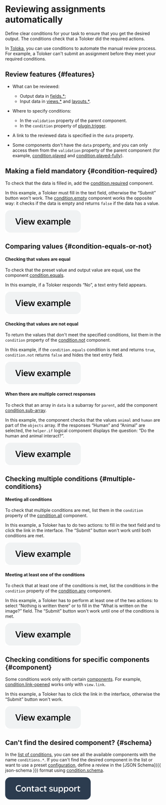# Reviewing assignments automatically

Define clear conditions for your task to ensure that you get the desired output. The conditions check that a Toloker did the required actions.

In [Toloka](../../index.md), you can use conditions to automate the manual review process. For example, a Toloker can't submit an assignment before they meet your required conditions.

## Review features {#features}

- What can be reviewed:
    - Output data in [fields.*](../reference/fields.md);
    - Input data in [views.*](../reference/views.md) and [layouts.*](../reference/layouts.md).

- Where to specify conditions:
    - In the `validation` property of the parent component.
    - In the `condition` property of [plugin.trigger](../reference/plugin.trigger.md).

- A link to the reviewed data is specified in the `data` property.
- Some components don't have the `data` property, and you can only access them from the `validation` property of the parent component (for example, [condition.played](../reference/condition.played.md) and [condition.played-fully](../reference/condition.played-fully.md)).

## Making a field mandatory {#condition-required}

To check that the data is filled in, add the [condition.required](../reference/condition.required.md) component.

In this example, a Toloker must fill in the text field, otherwise the “Submit” button won't work. The [condition.empty](../reference/condition.empty.md) component works the opposite way: it checks if the data is empty and returns `false` if the data has a value.

[![image](../_images/buttons/view-example.svg)](https://ya.cc/t/VaKRkzm-3ttEim)

## Comparing values {#condition-equals-or-not}

#### Checking that values are equal

To check that the preset value and output value are equal, use the component [condition.equals](../reference/condition.equals.md).

In this example, if a Toloker responds “No”, a text entry field appears.

[![image](../_images/buttons/view-example.svg)](https://ya.cc/t/jlpDLfIe3ttEjY)

#### Checking that values are not equal

To return the values that don't meet the specified conditions, list them in the `condition` property of the [condition.not](../reference/condition.not.md) component.

In this example, if the `condition.equals` condition is met and returns `true`, `condition.not` returns `false` and hides the text entry field.

[![image](../_images/buttons/view-example.svg)](https://ya.cc/t/EQrcJAhh3ttEkP)

#### When there are multiple correct responses

To check that an array in `data` is a subarray for `parent`, add the component [condition.sub-array](../reference/condition.sub-array.md).

In this example, the component checks that the values `animal` and `human` are part of the `objects` array. If the responses “Human” and “Animal” are selected, the `helper.if` logical component displays the question: “Do the human and animal interact?”.

[![image](../_images/buttons/view-example.svg)](https://ya.cc/t/hKrpY1DO3xEBoC)

## Checking multiple conditions {#multiple-conditions}

#### Meeting all conditions

To check that multiple conditions are met, list them in the `condition` property of the [condition.all](../reference/condition.all.md) component.

In this example, a Toloker has to do two actions: to fill in the text field and to click the link in the interface. The “Submit” button won't work until both conditions are met.

[![image](../_images/buttons/view-example.svg)](https://ya.cc/t/UVTRP1wl3vw9ij)

#### Meeting at least one of the conditions

To check that at least one of the conditions is met, list the conditions in the `condition` property of the [condition.any](../reference/condition.any.md) component.

In this example, a Toloker has to perform at least one of the two actions: to select “Nothing is written there” or to fill in the “What is written on the image?” field. The “Submit” button won't work until one of the conditions is met.

[![image](../_images/buttons/view-example.svg)](https://ya.cc/t/UGnbki-73xPDHm)

## Checking conditions for specific components {#component}

Some conditions work only with certain [components](../../glossary.md#component). For example, [condition.link-opened](../reference/condition.link-opened.md) works only with `view.link`.

In this example, a Toloker has to click the link in the interface, otherwise the “Submit” button won't work.

[![image](../_images/buttons/view-example.svg)](https://ya.cc/t/DNok6Tun3ttEpZ)

## Can't find the desired component? {#schema}

In the [list of conditions](../reference/conditions.md), you can see all the available components with the name `conditions.*`. If you can't find the desired component in the list or want to use a preset [configuration](../../glossary.md#configuration), define a review in the [JSON Schema]({{ json-schema }}) format using [condition.schema](../reference/condition.schema.md).

[![image](../_images/buttons/contact-support.svg)](../concepts/support.md)